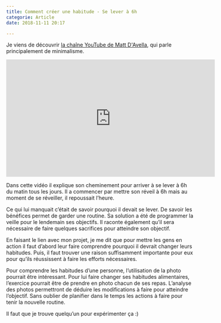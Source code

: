 ```yaml
---
title: Comment créer une habitude - Se lever à 6h
categorie: Article
date: 2018-11-11 20:17

---
```

Je viens de découvrir [la chaîne YouTube de Matt D'Avella](https://www.youtube.com/channel/UCJ24N4O0bP7LGLBDvye7oCA "Matt D'avella"), qui parle principalement de minimalisme.

<div class="videoWrapper">

<iframe width="560" height="315" src="https://www.youtube-nocookie.com/embed/3kbdGHavGKg" frameborder="0" allow="accelerometer; autoplay; encrypted-media; picture-in-picture" allowfullscreen></iframe>

</div>

Dans cette vidéo il explique son cheminement pour arriver à se lever à 6h du matin tous les jours. Il a commencer par mettre son réveil à 6h mais au moment de se réveiller, il repoussait l’heure.

Ce qui lui manquait c’était de savoir pourquoi il devait se lever. De savoir les bénéfices permet de garder une routine. Sa solution a été de programmer la veille pour le lendemain ses objectifs. Il raconte également qu’il sera nécessaire de faire quelques sacrifices pour atteindre son objectif.

En faisant le lien avec mon projet, je me dit que pour mettre les gens en action il faut d’abord leur faire comprendre pourquoi il devrait changer leurs habitudes. Puis, il faut trouver une raison suffisamment importante pour eux pour qu’ils réussissent à faire les efforts nécessaires.

Pour comprendre les habitudes d’une personne, l’utilisation de la photo pourrait être intéressant. Pour lui faire changer ses habitudes alimentaires, l’exercice pourrait être de prendre en photo chacun de ses repas. L’analyse des photos permettront de déduire les modifications à faire pour atteindre l’objectif. Sans oublier de planifier dans le temps les actions à faire pour tenir la nouvelle routine.

Il faut que je trouve quelqu’un pour expérimenter ça :)